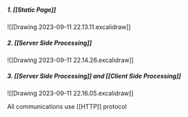##### 1. [[Static Page]]
![[Drawing 2023-09-11 22.13.11.excalidraw]]
##### 2. [[Server Side Processing]]
![[Drawing 2023-09-11 22.14.26.excalidraw]]
##### 3. [[Server Side Processing]] and [[Client Side Processing]]
![[Drawing 2023-09-11 22.16.05.excalidraw]]

All communications use [[HTTP]] protocol

